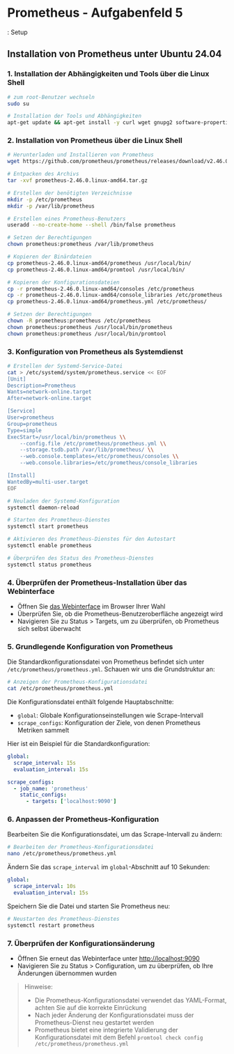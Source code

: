 # Prometheus - Aufgabenfeld 5
: Setup

## Installation von Prometheus unter Ubuntu 24.04

### 1. Installation der Abhängigkeiten und Tools über die Linux Shell

```bash
# zum root-Benutzer wechseln
sudo su

# Installation der Tools und Abhängigkeiten
apt-get update && apt-get install -y curl wget gnupg2 software-properties-common
```

### 2. Installation von Prometheus über die Linux Shell

```bash
# Herunterladen und Installieren von Prometheus
wget https://github.com/prometheus/prometheus/releases/download/v2.46.0/prometheus-2.46.0.linux-amd64.tar.gz

# Entpacken des Archivs
tar -xvf prometheus-2.46.0.linux-amd64.tar.gz

# Erstellen der benötigten Verzeichnisse
mkdir -p /etc/prometheus
mkdir -p /var/lib/prometheus

# Erstellen eines Prometheus-Benutzers
useradd --no-create-home --shell /bin/false prometheus

# Setzen der Berechtigungen
chown prometheus:prometheus /var/lib/prometheus

# Kopieren der Binärdateien
cp prometheus-2.46.0.linux-amd64/prometheus /usr/local/bin/
cp prometheus-2.46.0.linux-amd64/promtool /usr/local/bin/

# Kopieren der Konfigurationsdateien
cp -r prometheus-2.46.0.linux-amd64/consoles /etc/prometheus
cp -r prometheus-2.46.0.linux-amd64/console_libraries /etc/prometheus
cp prometheus-2.46.0.linux-amd64/prometheus.yml /etc/prometheus/

# Setzen der Berechtigungen
chown -R prometheus:prometheus /etc/prometheus
chown prometheus:prometheus /usr/local/bin/prometheus
chown prometheus:prometheus /usr/local/bin/promtool
```

### 3. Konfiguration von Prometheus als Systemdienst

```bash
# Erstellen der Systemd-Service-Datei
cat > /etc/systemd/system/prometheus.service << EOF
[Unit]
Description=Prometheus
Wants=network-online.target
After=network-online.target

[Service]
User=prometheus
Group=prometheus
Type=simple
ExecStart=/usr/local/bin/prometheus \\
    --config.file /etc/prometheus/prometheus.yml \\
    --storage.tsdb.path /var/lib/prometheus/ \\
    --web.console.templates=/etc/prometheus/consoles \\
    --web.console.libraries=/etc/prometheus/console_libraries

[Install]
WantedBy=multi-user.target
EOF

# Neuladen der Systemd-Konfiguration
systemctl daemon-reload

# Starten des Prometheus-Dienstes
systemctl start prometheus

# Aktivieren des Prometheus-Dienstes für den Autostart
systemctl enable prometheus

# Überprüfen des Status des Prometheus-Dienstes
systemctl status prometheus
```

### 4. Überprüfen der Prometheus-Installation über das Webinterface

- Öffnen Sie [das Webinterface](http://localhost:9090) im Browser Ihrer Wahl
- Überprüfen Sie, ob die Prometheus-Benutzeroberfläche angezeigt wird
- Navigieren Sie zu Status > Targets, um zu überprüfen, ob Prometheus sich selbst überwacht

### 5. Grundlegende Konfiguration von Prometheus

Die Standardkonfigurationsdatei von Prometheus befindet sich unter `/etc/prometheus/prometheus.yml`. Schauen wir uns die Grundstruktur an:

```bash
# Anzeigen der Prometheus-Konfigurationsdatei
cat /etc/prometheus/prometheus.yml
```

Die Konfigurationsdatei enthält folgende Hauptabschnitte:

- `global`: Globale Konfigurationseinstellungen wie Scrape-Intervall
- `scrape_configs`: Konfiguration der Ziele, von denen Prometheus Metriken sammelt

Hier ist ein Beispiel für die Standardkonfiguration:

```yaml
global:
  scrape_interval: 15s
  evaluation_interval: 15s

scrape_configs:
  - job_name: 'prometheus'
    static_configs:
      - targets: ['localhost:9090']
```

### 6. Anpassen der Prometheus-Konfiguration

Bearbeiten Sie die Konfigurationsdatei, um das Scrape-Intervall zu ändern:

```bash
# Bearbeiten der Prometheus-Konfigurationsdatei
nano /etc/prometheus/prometheus.yml
```

Ändern Sie das `scrape_interval` im `global`-Abschnitt auf 10 Sekunden:

```yaml
global:
  scrape_interval: 10s
  evaluation_interval: 15s
```

Speichern Sie die Datei und starten Sie Prometheus neu:

```bash
# Neustarten des Prometheus-Dienstes
systemctl restart prometheus
```

### 7. Überprüfen der Konfigurationsänderung

- Öffnen Sie erneut das Webinterface unter [http://localhost:9090](http://localhost:9090)
- Navigieren Sie zu Status > Configuration, um zu überprüfen, ob Ihre Änderungen übernommen wurden

> Hinweise:
> - Die Prometheus-Konfigurationsdatei verwendet das YAML-Format, achten Sie auf die korrekte Einrückung
> - Nach jeder Änderung der Konfigurationsdatei muss der Prometheus-Dienst neu gestartet werden
> - Prometheus bietet eine integrierte Validierung der Konfigurationsdatei mit dem Befehl `promtool check config /etc/prometheus/prometheus.yml`

